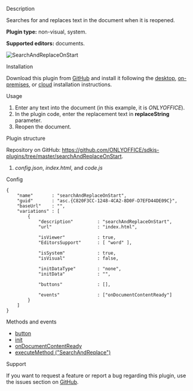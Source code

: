 Description

Searches for and replaces text in the document when it is reopened.

**Plugin type:** non-visual, system.

**Supported editors:** documents.

![SearchAndReplaceOnStart](/assets/images/plugins/gifs/search-and-replace-on-start.gif)

Installation

Download this plugin from [GitHub](https://github.com/ONLYOFFICE/sdkjs-plugins/tree/master/searchAndReplaceOnStart) and install it following the [desktop](/plugin/installation/desktop), [on-premises](/plugin/installation/onpremises), or [cloud](/plugin/installation/cloud) installation instructions.

Usage

1. Enter any text into the document (in this example, it is *ONLYOFFICE*).
2. In the plugin code, enter the replacement text in **replaceString** parameter.
3. Reopen the document.

Plugin structure

Repository on GitHub: <https://github.com/ONLYOFFICE/sdkjs-plugins/tree/master/searchAndReplaceOnStart>.

1. *config.json*, *index.html*, and *code.js*

Config

```
{
    "name"       : "searchAndReplaceOnStart",
    "guid"       : "asc.{C820F3CC-1248-4CA2-8D0F-D7EFD44DE09C}",
    "baseUrl"    : "",
    "variations" : [
        {
            "description"         : "searchAndReplaceOnStart",
            "url"                 : "index.html",

            "isViewer"            : true,
            "EditorsSupport"      : [ "word" ],

            "isSystem"            : true,
            "isVisual"            : false,

            "initDataType"        : "none",
            "initData"            : "",

            "buttons"             : [],

            "events"              : ["onDocumentContentReady"]
        }
    ]
}
```

Methods and events

* [button](/plugin/events/button)
* [init](/plugin/events/init)
* [onDocumentContentReady](/plugin/events/ondocumentcontentready)
* [executeMethod ("SearchAndReplace")](/plugin/executemethod/text/searchandreplace)

Support

If you want to request a feature or report a bug regarding this plugin, use the issues section on [GitHub](https://github.com/ONLYOFFICE/sdkjs-plugins/issues).
